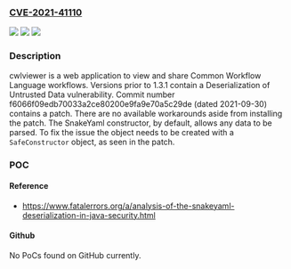 ### [CVE-2021-41110](https://cve.mitre.org/cgi-bin/cvename.cgi?name=CVE-2021-41110)
![](https://img.shields.io/static/v1?label=Product&message=cwlviewer&color=blue)
![](https://img.shields.io/static/v1?label=Version&message=%3C%201.3.1%20&color=brightgreen)
![](https://img.shields.io/static/v1?label=Vulnerability&message=CWE-502%3A%20Deserialization%20of%20Untrusted%20Data&color=brightgreen)

### Description

cwlviewer is a web application to view and share Common Workflow Language workflows. Versions prior to 1.3.1 contain a Deserialization of Untrusted Data vulnerability. Commit number f6066f09edb70033a2ce80200e9fa9e70a5c29de (dated 2021-09-30) contains a patch. There are no available workarounds aside from installing the patch. The SnakeYaml constructor, by default, allows any data to be parsed. To fix the issue the object needs to be created with a `SafeConstructor` object, as seen in the patch.

### POC

#### Reference
- https://www.fatalerrors.org/a/analysis-of-the-snakeyaml-deserialization-in-java-security.html

#### Github
No PoCs found on GitHub currently.

